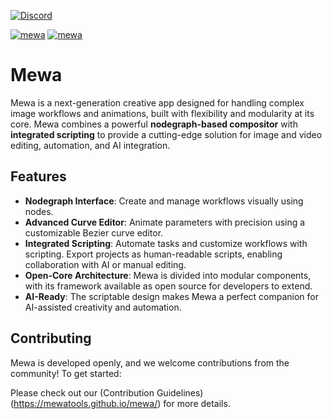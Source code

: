 
[![Discord](https://img.shields.io/discord/827792740359340103)](https://disboard.org/server/827792740359340103)

[![mewa](https://snapcraft.io/mewa/badge.svg)](https://snapcraft.io/mewa)
[![mewa](https://snapcraft.io/mewa/trending.svg?name=0)](https://snapcraft.io/mewa)

# Mewa 

Mewa is a next-generation creative app designed for handling complex image workflows and animations, built with flexibility and modularity at its core. 
Mewa combines a powerful **nodegraph-based compositor** with **integrated scripting** to provide a cutting-edge solution 
for image and video editing, automation, and AI integration.



## Features

- **Nodegraph Interface**: Create and manage workflows visually using nodes.
- **Advanced Curve Editor**: Animate parameters with precision using a customizable Bezier curve editor.
- **Integrated Scripting**: Automate tasks and customize workflows with scripting. Export projects as human-readable scripts, enabling collaboration with AI or manual editing.
- **Open-Core Architecture**: Mewa is divided into modular components, with its framework available as open source for developers to extend.
- **AI-Ready**: The scriptable design makes Mewa a perfect companion for AI-assisted creativity and automation.


## Contributing

Mewa is developed openly, and we welcome contributions from the community! To get started:

Please check out our (Contribution Guidelines)(https://mewatools.github.io/mewa/) for more details.